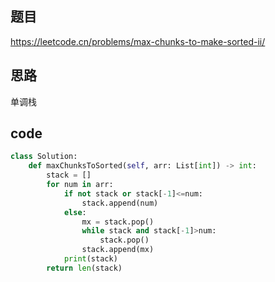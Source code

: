 ## 题目
https://leetcode.cn/problems/max-chunks-to-make-sorted-ii/
## 思路
单调栈
## code
```py
class Solution:
    def maxChunksToSorted(self, arr: List[int]) -> int:
        stack = []
        for num in arr:
            if not stack or stack[-1]<=num:
                stack.append(num)
            else:
                mx = stack.pop()
                while stack and stack[-1]>num:
                    stack.pop()
                stack.append(mx)
            print(stack)
        return len(stack)
```
